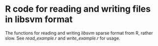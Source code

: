R code for reading and writing files in libsvm format
=====================================================

The functions for reading and writing _libsvm_ sparse format from R, rather slow. See _read_example.r_ and _write_example.r_ for usage.
	